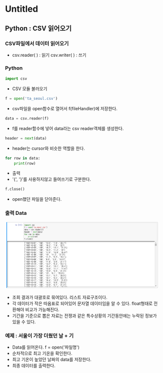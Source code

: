 # Untitled



## Python : CSV 읽어오기

### CSV파일에서 데이터 읽어오기

* csv.reader\( \) : 읽기 csv.writer\( \) : 쓰기

### Python

```python
import csv
```

* CSV 모듈 불러오기

```python
f = open('ta_seoul.csv')
```

* csv파일을 open함수로 열어서 f\(fileHandler\)에 저장한다.

```python
data = csv.reader(f)
```

* f를 reader함수에 넣어 data라는 csv reader객체를 생성한다.

```python
header = next(data)
```

* header는 cursor와 비슷한 역할을 한다.

```python
for row in data:
    print(row)
```

* 출력
* '{', '}'를 사용하지않고 들여쓰기로 구분한다.

```python
f.close()
```

* open했던 파일을 닫아준다.

### 출력 Data

![](../../.gitbook/assets/1%20%28113%29.png)

* 조회 결과가 대괄호로 묶여있다. 리스트 자료구조이다.
* 각 데이터가 작은 따옴표로 되어있어 문자열 데이터임을 알 수 있다. float형태로 전환해야 비교가 가능해진다.
* 기간을 기준으로 뽑은 자료는 전쟁과 같은 특수상황의 기간동안에는 누락된 정보가 있을 수 있다.

### 예제 : 서울이 가장 더웠던 날 + 기

* Data를 읽어온다. f = open\('파일명'\)
* 순차적으로 최고 기온을 확인한다.
* 최고 기온이 높았던 날짜의 data를 저장한다.
* 최종 데이터를 출력한다.

